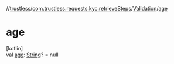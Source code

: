 //[trustless](../../../index.md)/[com.trustless.requests.kyc.retrieveSteps](../index.md)/[Validation](index.md)/[age](age.md)

# age

[kotlin]\
val [age](age.md): [String](https://kotlinlang.org/api/latest/jvm/stdlib/kotlin/-string/index.html)? = null
